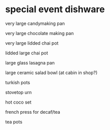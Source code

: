 special event dishware
======================

very large candymaking pan

very large chocolate making pan

very large lidded chai pot

lidded large chai pot

large glass lasagna pan

large ceramic salad bowl (at cabin in shop?)

turkish pots

stovetop urn

hot coco set

french press for decaf/tea

tea pots
